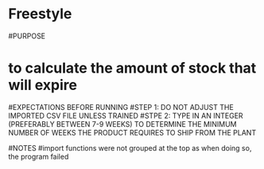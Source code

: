 # Freestyle
#PURPOSE
  # to calculate the amount of stock that will expire

#EXPECTATIONS BEFORE RUNNING
  #STEP 1:  DO NOT ADJUST THE IMPORTED CSV FILE UNLESS TRAINED
  #STPE 2: TYPE IN AN INTEGER (PREFERABLY BETWEEN 7-9 WEEKS) TO DETERMINE THE MINIMUM NUMBER OF WEEKS THE PRODUCT REQUIRES TO SHIP FROM THE PLANT

#NOTES
  #import functions were not grouped at the top as when doing so, the program failed
